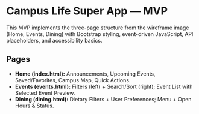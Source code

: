 # Campus Life Super App — MVP 

This MVP implements the three-page structure from the wireframe image (Home, Events, Dining) with Bootstrap styling, event-driven JavaScript, API placeholders, and accessibility basics.

## Pages
- **Home (index.html):** Announcements, Upcoming Events, Saved/Favorites, Campus Map, Quick Actions.
- **Events (events.html):** Filters (left) + Search/Sort (right); Event List with Selected Event Preview.
- **Dining (dining.html):** Dietary Filters + User Preferences; Menu + Open Hours & Status.



